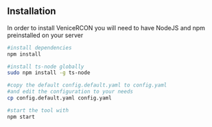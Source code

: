 ## Installation

In order to install VeniceRCON you will need to have NodeJS and npm preinstalled on your server

```bash
#install dependencies
npm install

#install ts-node globally
sudo npm install -g ts-node

#copy the default config.default.yaml to config.yaml
#and edit the configuration to your needs
cp config.default.yaml config.yaml

#start the tool with
npm start
```